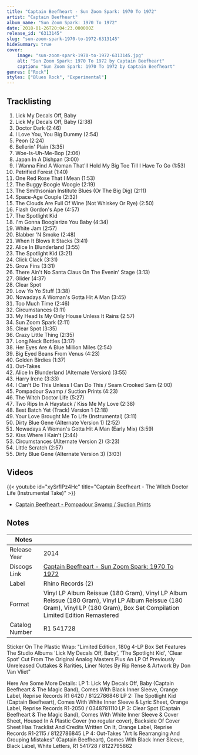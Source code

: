 ```yaml
---
title: "Captain Beefheart - Sun Zoom Spark: 1970 To 1972"
artist: "Captain Beefheart"
album_name: "Sun Zoom Spark: 1970 To 1972"
date: 2018-01-26T20:04:23.000000Z
release_id: "6313145"
slug: "sun-zoom-spark-1970-to-1972-6313145"
hideSummary: true
cover:
    image: "sun-zoom-spark-1970-to-1972-6313145.jpg"
    alt: "Sun Zoom Spark: 1970 To 1972 by Captain Beefheart"
    caption: "Sun Zoom Spark: 1970 To 1972 by Captain Beefheart"
genres: ["Rock"]
styles: ["Blues Rock", "Experimental"]
---
```


## Tracklisting
1. Lick My Decals Off, Baby
2. Lick My Decals Off, Baby (2:38)
3. Doctor Dark (2:46)
4. I Love You, You Big Dummy (2:54)
5. Peon (2:24)
6. Bellerin' Plain (3:35)
7. Woe-Is-Uh-Me-Bop (2:06)
8. Japan In A Dishpan (3:00)
9. I Wanna Find A Woman That'll Hold My Big Toe Till I Have To Go (1:53)
10. Petrified Forest (1:40)
11. One Red Rose That I Mean (1:53)
12. The Buggy Boogie Woogie (2:19)
13. The Smithsonian Institute Blues (Or The Big Dig) (2:11)
14. Space-Age Couple (2:32)
15. The Clouds Are Full Of Wine (Not Whiskey Or Rye) (2:50)
16. Flash Gordon's Ape (4:57)
17. The Spotlight Kid
18. I'm Gonna Booglarize You Baby (4:34)
19. White Jam (2:57)
20. Blabber 'N Smoke (2:48)
21. When It Blows It Stacks (3:41)
22. Alice In Blunderland (3:55)
23. The Spotlight Kid (3:21)
24. Click Clack (3:31)
25. Grow Fins (3:31)
26. There Ain't No Santa Claus On The Evenin' Stage (3:13)
27. Glider (4:37)
28. Clear Spot
29. Low Yo Yo Stuff (3:38)
30. Nowadays A Woman's Gotta Hit A Man (3:45)
31. Too Much Time (2:46)
32. Circumstances (3:11)
33. My Head Is My Only House Unless It Rains (2:57)
34. Sun Zoom Spark (2:11)
35. Clear Spot (3:35)
36. Crazy Little Thing (2:35)
37. Long Neck Bottles (3:17)
38. Her Eyes Are A Blue Million Miles (2:54)
39. Big Eyed Beans From Venus (4:23)
40. Golden Birdies (1:37)
41. Out-Takes
42. Alice In Blunderland (Alternate Version) (3:55)
43. Harry Irene (3:33)
44. I Can't Do This Unless I Can Do This / Seam Crooked Sam (2:00)
45. Pompadour Swamp / Suction Prints (4:23)
46. The Witch Doctor Life (5:27)
47. Two Rips In A Haystack / Kiss Me My Love (2:38)
48. Best Batch Yet (Track) Version 1 (2:18)
49. Your Love Brought Me To Life (Instrumental) (3:11)
50. Dirty Blue Gene (Alternate Version 1) (2:52)
51. Nowadays A Woman's Gotta Hit A Man (Early Mix) (3:59)
52. Kiss Where I Kain't (2:44)
53. Circumstances (Alternate Version 2) (3:23)
54. Little Scratch (2:57)
55. Dirty Blue Gene (Alternate Version 3) (3:03)




## Videos
{{< youtube id="xySrfIPz4Hc" title="Captain Beefheart - The Witch Doctor Life (Instrumental Take)" >}}
- [Captain Beefheart - Pompadour Swamp / Suction Prints](https://www.youtube.com/watch?v=ss0Vcb_4K6A)

## Notes
| Notes          |             |
| ---------------| ----------- |
| Release Year   | 2014 |
| Discogs Link   | [Captain Beefheart - Sun Zoom Spark: 1970 To 1972](https://www.discogs.com/release/6313145-Captain-Beefheart-Sun-Zoom-Spark-1970-To-1972) |
| Label          | Rhino Records (2) |
| Format         | Vinyl LP Album Reissue (180 Gram), Vinyl LP Album Reissue (180 Gram), Vinyl LP Album Reissue (180 Gram), Vinyl LP (180 Gram), Box Set Compilation Limited Edition Remastered |
| Catalog Number | R1 541728 |

Sticker On The Plastic Wrap:
"Limited Edition, 180g 4-LP Box Set
Features The Studio Albums 'Lick My Decals Off, Baby', 'The Spotlight Kid', 'Clear Spot'
Cut From The Original Analog Masters
Plus An LP Of Previously Unreleased Outtakes & Rarities, Liner Notes By Rip Rense & Artwork By Don Van Vliet"

Here Are Some More Details:
LP 1: Lick My Decals Off, Baby (Captain Beefheart & The Magic Band), Comes With Black Inner Sleeve, Orange Label, Reprise Records R1 6420 / 8122786846
LP 2: The Spotlight Kid (Captain Beefheart), Comes With White Inner Sleeve & Lyric Sheet, Orange Label, Reprise Records R1-2050 / 0348781110
LP 3: Clear Spot (Captain Beefheart & The Magic Band), Comes With White Inner Sleeve & Cover Sheet, Housed In A Plastic Cover (no regular cover), Backside Of Cover Sheet Has Tracklist And Credits Written On It, Orange Label, Reprise Records R1-2115 / 8122786845
LP 4: Out-Takes "Art Is Rearranging And Grouping Mistakes" (Captain Beefheart), Comes With Black Inner Sleeve, Black Label, White Letters, R1 541728 / 8122795862
